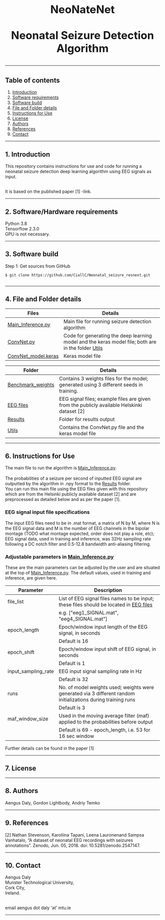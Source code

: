 <h1 align="center" style="display: block; font-size: 2.5em; font-weight: bold; margin-block-start: 1em; margin-block-end: 1em;">  
  <br><br><strong>NeoNateNet</strong>
  <br><br><strong>Neonatal Seizure Detection Algorithm</strong>
  
---  
  ## Table of contents
1. [Introduction](#introduction)  
2. [Software requirements](#software-requirements)  
3. [Software build](#software-build)  
4. [File and Folder details](#File-descriptions)
5. [Instructions for Use](#InstructionsforUse)
6. [License](#License)
7. [Authors](#Authors)
8. [References](#References)
9. [Contact](#Contact)

---  
## 1. Introduction

This repository contains instructions for use and code for running a neonatal seizure detection deep learning algorithm using EEG signals as input.

<br /> It is based on the published paper [1] -link.
 
---  
   
## 2. Software/Hardware requirements
Python 3.8
<br />Tensorflow 2.3.0
<br /> GPU is not necessary.  
___  
## 3. Software build
Step 1: Get sources from GitHub 
```shell   
$ git clone https://github.com/CiallC/Neonatal_seizure_resnext.git
 
```  
___

## 4. File and Folder details
  

| Files                                      | Details                                                                                                       |    
|--------------------------------------------|---------------------------------------------------------------------------------------------------------------|        
| [Main_Inference.py](Main_Inference.py)     | Main file for running seizure detection algorithm                                                             |
| [ConvNet.py](ConvNet.py)                   | Code for generating the deep learning model and the keras model file; both are in the folder [Utils](./Utils) |
| [ConvNet_model.keras](ConvNet_model.keras) | Keras model file                                                                                              |

| Folder                                   | Details                                                                                     |    
|------------------------------------------|---------------------------------------------------------------------------------------------|        
| [Benchmark_weights](./Benchmark_weights) | Contains 3 weights files for the model; generated using 3 different seeds in training.      |
| [EEG files](./EEG_files)                 | EEG signal files; example files are given from the publicly available Helskinki dataset [2] |
| [Results](./Results)                     | Folder for results output                                                                   |
| [Utils](./Utils)                         | Contains the ConvNet.py file and the keras model file                                       

___

## 6. Instructions for Use

The main file to run the algorithm is [Main_Inference.py](Main_Inference.py).  
<br />  The probabilities of a seizure per second of inputted EEG signal are outputted by the algorithm in .npy format to the [Results](./Results) folder.
<br />  You can run this main file using the EEG files given with this repository which are from the Helsinki publicly available dataset [2]
and are preprocessed as detailed below and as per the paper [1].
### EEG signal input file specifications
The input EEG files need to be in .mat format, a matrix of N by M, where N is the EEG signal data and M is the number of EEG channels in the bipolar montage (TODO what montage expected, order does not play a role, etc); 
<br /> EEG signal data, used in training and inference, was 32Hz sampling rate following a DC notch filter and 0.5-12.8 bandwidth anti-aliasing filtering.

### Adjustable parameters in [Main_Inference.py](Main_Inference.py)
These are the main parameters can be adjusted by the user and are situated at the top of [Main_Inference.py](Main_Inference.py).  The default values, used in training and inference, are given here.

| Parameter           | Description                                                                                                  |    
|---------------------|--------------------------------------------------------------------------------------------------------------|        
| file_list           | List of EEG signal files names to be input; these files should be located in [EEG files](./EEG_files)     
|                     | e.g. ["eeg1_SIGNAL.mat", "eeg4_SIGNAL.mat"]                                                                  |
| epoch_length        | Epoch/window input length of the EEG signal, in seconds                                                      |
|                     | Default is 16                                                                                                |
| epoch_shift         | Epoch/window input shift of EEG signal, in seconds                                                           
|                     | Default is 1                                                                                                 |
| input_sampling_rate | EEG input signal sampling rate in Hz                                                                         |
|                     | Default is 32                                                                                                |
| runs                | No. of model weights used; weights were generated via 3 different random initializations during training runs 
|                     | Default is 3                                                                                                 
| maf_window_size     | Used in the moving average filter (maf) applied to the probabilities before output                           |
|                     | Default is  69 - epoch_length, i.e. 53 for 16 sec window                                                     |

Further details can be found in the paper [1]
___

## 7. License
___
## 8. Authors
Aengus Daly, Gordon Lightbody, Andriy Temko
___
## 9. References
[2]  Nathan Stevenson, Karoliina Tapani, Leena Lauronenand Sampsa Vanhatalo, “A dataset of neonatal EEG recordings with seizures annotations”. Zenodo, Jun. 05, 2018. doi: 10.5281/zenodo.2547147.
___
## 10. Contact

Aengus Daly 
<br /> Munster Technological University,
<br /> Cork City,
<br /> Ireland.

<br /> email aengus dot daly 'at' mtu.ie

___
